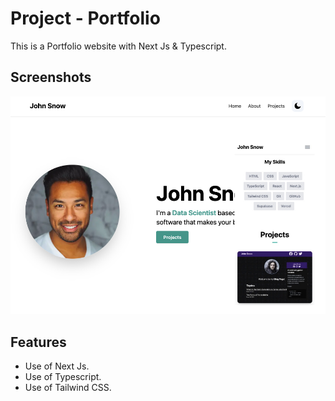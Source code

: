 # Project - Portfolio

This is a Portfolio website with Next Js & Typescript.

## Screenshots

<img src="./public/images/portfolio-ts3-preview.png">
  
## Features

- Use of Next Js.
- Use of Typescript.
- Use of Tailwind CSS.